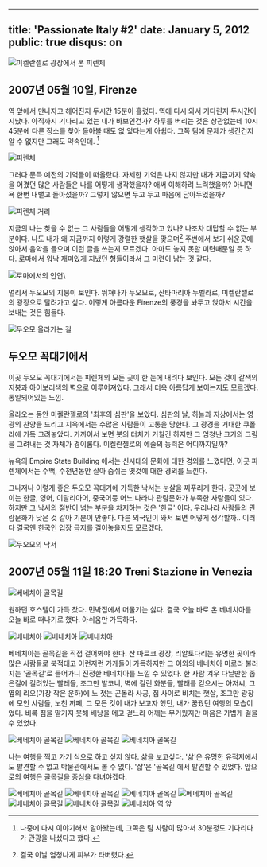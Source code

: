 ----
title: 'Passionate Italy #2'
date: January 5, 2012
public: true
disqus: on
----

![미켈란젤로 광장에서 본 피렌체](/media/page/travel/europe/europe-072.jpg)

2007년 05월 10일, Firenze
-------------------------

역 앞에서 만나자고 헤어진지 두시간 15분이 흘렀다. 역에 다시 와서 기다린지
두시간이 지났다. 아직까지 기다리고 있는 내가 바보인건가? 하루를 버리는 것은
상관없는데 10시 45분에 다른 장소를 찾아 돌아볼 때도 없 었다는게 아쉽다. 그쪽
팀에 문제가 생긴건지 알 수 없지만 그래도 약속인데. [^1] 

[^1]: 나중에 다시 이야기해서 알아봤는데, 그쪽은 팀 사람이 많아서 30분정도
      기다리다가 관광을 나섰다고 했다.

![피렌체](/media/page/travel/europe/europe-068.jpg)

그러다 문득 예전의 기억들이 떠올랐다. 자세한 기억은 나지 않지만 내가 지금까지
약속을 어겼던 많은 사람들은 나를 어떻게 생각했을까? 애써 이해하려 노력했을까?
아니면 욕 한번 내뱉고 돌아섰을까? 그렇지 않으면 두고 두고 마음에 담아두었을까?

![피렌체 거리](/media/page/travel/europe/europe-069.jpg)

지금의 나는 찾을 수 없는 그 사람들을 어떻게 생각하고 있나? 나조차 대답할 수
없는 부분이다. 나도 내가 왜 지금까지 이렇게 강렬한 햇살을 맞으며[^2] 주변에서
보기 쉬운곳에 앉아서 음악을 들으며 이런 글을 쓰는지 모르겠다. 아마도 놓지 못할
미련때문일 듯 하다. 로마에서 워낙 재미있게 지냈던 형들이라서 그 미련이 남는 것
같다.

[^2]: 결국 이날 엄청나게 피부가 타버렸다.

![로마에서의 인연](/media/page/travel/europe/europe-048.jpg)\

멀리서 두오모의 지붕이 보인다. 뛰쳐나가 두오모로, 산타마리아 누벨라로,
미켈란젤로의 광장으로 달려가고 싶다. 이렇게 아름다운 Firenze의 풍경을 놔두고
앉아서 시간을 보내는 것은 힘들다.


![두오모 올라가는 길](/media/page/travel/europe/europe-065.jpg)

두오모 꼭대기에서
-----------------

이곳 두오모 꼭대기에서는 피렌체의 모든 곳이 한 눈에 내려다 보인다. 모든 것이
갈색의 지붕과 아이보리색의 벽으로 이루어져있다. 그래서 더욱 아름답게
보이는지도 모르겠다. 통일되어있는 느낌.

올라오는 동안 미켈란젤로의 '최후의 심판'을 보았다. 심판의 날, 하늘과
지상에서는 영광의 찬양을 드리고 지옥에서는 수많은 사람들이 고통을 당한다. 그
광경을 거대한 쿠폴라에 가득 그려놓았다.  가까이서 보면 붓의 터치가 거칠긴
하지만 그 엄청난 크기의 그림을 그려내는 것 자체가 경이롭다. 미켈란젤로의
예술의 능력은 어디까지일까?

뉴욕의 Empire State Building 에서는 신시대의 문화에 대한 경외를 느꼈다면, 이곳
피렌체에서는 수백, 수천년동안 살아 숨쉬는 옛것에 대한 경외를 느낀다. 

그나저나 이렇게 좋은 두오모 꼭대기에 가득한 낙서는 눈살을 찌푸리게 한다.
곳곳에 보이는 한글, 영어, 이탈리아어, 중국어등 어느 나라나 관람문화가 부족한
사람들이 있다. 하지만 그 낙서의 절반이 넘는 부분을 차지하는 것은 '한글' 이다.
우리나라 사람들의 관람문화가 낮은 것 같아 기분이 안좋다. 다른 외국인이 와서
보면 어떻게 생각할까.. 이러다 결국엔 한국인 입장 금지를 걸어놓을지도 모르겠다.

![두오모의 낙서](/media/page/travel/europe/europe-067.jpg)

2007년 05월 11일 18:20 Treni Stazione in Venezia
------------------------------------------------

![베네치아 골목길](/media/page/travel/europe/europe-086.jpg)

원하던 호스텔이 가득 찼다. 민박집에서 머물기는 싫다. 결국 오늘 바로 온
베네치아를 오늘 바로 떠나기로 했다. 아쉬움만 가득하다.

![베네치아](/media/page/travel/europe/europe-076.jpg)
![베네치아](/media/page/travel/europe/europe-077.jpg)
![베네치아](/media/page/travel/europe/europe-078.jpg)

베네치아는 골목길을 직접 걸어봐야 한다. 산 마르코 광장, 리알토다리는 유명한
곳이라 많은 사람들로 북적대고 이런저런 가게들이 가득하지만 그 이외의 베네치아
미로라 불러지는 '골목길'로 들어가니 진정한 베네치아를 느낄 수 있었다. 한 사람
겨우 다닐만한 좁은길에 걸려있는 빨레들, 조그만 발코니, 벽에 걸린 화분들,
빨래를 걷으시는 아저씨, 그 옆의 리오(가장 작은 운하)에 노 젓는 곤돌라 사공, 집
사이로 비치는 햇살, 조그만 광장에 모인 사람들, 노천 까페, 그 모든 것이 내가
보고자 했던, 내가 꿈꿨던 여행의 모습이었다. 비록 짐을 맡기지 못해 배낭을 메고
걷느라 어깨는 무거웠지만 마음은 가볍게 걸을 수 있었다. 

![베네치아 골목길](/media/page/travel/europe/europe-081.jpg)
![베네치아 골목길](/media/page/travel/europe/europe-082.jpg)
![베네치아 골목길](/media/page/travel/europe/europe-089.jpg)

나는 여행을 찍고 가기 식으로 하고 싶지 않다. 삶을 보고싶다. '삶'은 유명한
유적지에서도 발견할 수 없고 박물관에서도 볼 수 없다. '삶'은 '골목길'에서
발견할 수 있었다. 앞으로의 여행은 골목길을 중심을 다녀야겠다.

![베네치아 골목길](/media/page/travel/europe/europe-092.jpg)
![베네치아 골목길](/media/page/travel/europe/europe-094.jpg)
![베네치아 골목길](/media/page/travel/europe/europe-095.jpg)
![베네치아 골목길](/media/page/travel/europe/europe-097.jpg)
![베네치아 골목길](/media/page/travel/europe/europe-098.jpg)
![베네치아 골목길](/media/page/travel/europe/europe-099.jpg)
![베네치아 역 앞](/media/page/travel/europe/europe-101.jpg)

